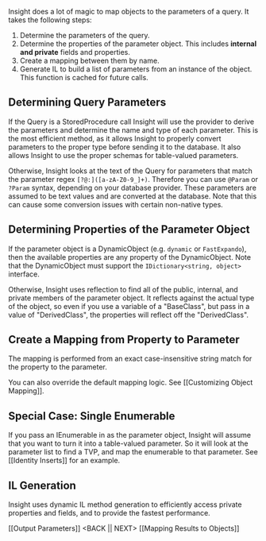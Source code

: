 Insight does a lot of magic to map objects to the parameters of a query. It takes the following steps:

1. Determine the parameters of the query.
1. Determine the properties of the parameter object. This includes **internal and private** fields and properties.
1. Create a mapping between them by name.
1. Generate IL to build a list of parameters from an instance of the object. This function is cached for future calls.

## Determining Query Parameters ##

If the Query is a StoredProcedure call Insight will use the provider to derive the parameters and determine the name and type of each parameter. This is the most efficient method, as it allows Insight to properly convert parameters to the proper type before sending it to the database. It also allows Insight to use the proper schemas for table-valued parameters.

Otherwise, Insight looks at the text of the Query for parameters that match the parameter regex `[?@:]([a-zA-Z0-9_]+)`. Therefore you can use `@Param` or `?Param` syntax, depending on your database provider. These parameters are assumed to be text values and are converted at the database. Note that this can cause some conversion issues with certain non-native types.

## Determining Properties of the Parameter Object ##

If the parameter object is a DynamicObject (e.g. `dynamic` or `FastExpando`), then the available properties are any property of the DynamicObject. Note that the DynamicObject must support the `IDictionary<string, object>` interface.

Otherwise, Insight uses reflection to find all of the public, internal, and private members of the parameter object. It reflects against the actual type of the object, so even if you use a variable of a "BaseClass", but pass in a value of "DerivedClass", the properties will reflect off the "DerivedClass".

## Create a Mapping from Property to Parameter ##

The mapping is performed from an exact case-insensitive string match for the property to the parameter.

You can also override the default mapping logic. See [[Customizing Object Mapping]].

## Special Case: Single Enumerable ##

If you pass an IEnumerable<T> in as the parameter object, Insight will assume that you want to turn it into a table-valued parameter. So it will look at the parameter list to find a TVP, and map the enumerable to that parameter. See [[Identity Inserts]] for an example.

## IL Generation ##

Insight uses dynamic IL method generation to efficiently access private properties and fields, and to provide the fastest performance.

[[Output Parameters]] <BACK || NEXT> [[Mapping Results to Objects]]
